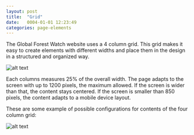 ```yaml
---
layout: post
title:  "Grid"
date:   0004-01-01 12:23:49
categories: page-elements
---
```


The Global Forest Watch website uses a 4 column grid. This grid makes it easy to create elements
with different widths and place them in the design in a structured and organized way.

![alt text][grid-gfw]

Each columns measures 25% of the overall width. The page adapts to the screen with up to 1200 pixels,
the maximum allowed. If the screen is wider than that, the content stays centered. If the screen is
smaller than 850 pixels, the content adapts to a mobile device layout.

These are some example of possible configurations for contents of the four column grid:

![alt text][grid-columns]


[grid-gfw]: /gfw-style-guides/images/posts/grid/grid-site.png "GFW Grid"
[grid-columns]: /gfw-style-guides/images/posts/grid/grid-columns.png "Columns Grid"
